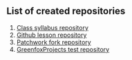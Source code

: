 ## List of created repositories

1. [Class syllabus repository](https://github.com/green-fox-academy/lukasz1mroz)
2. [Github lesson repository](https://github.com/lukasz1mroz/git-lesson-repository) 
3. [Patchwork fork repository](https://github.com/lukasz1mroz/patchwork)
4. [GreenfoxProjects test repository](https://github.com/lukasz1mroz/GreenFoxProjects)

